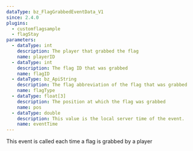 ```yaml
---
dataType: bz_FlagGrabbedEventData_V1
since: 2.4.0
plugins:
  - customflagsample
  - flagStay
parameters:
  - dataType: int
    description: The player that grabbed the flag
    name: playerID
  - dataType: int
    description: The flag ID that was grabbed
    name: flagID
  - dataType: bz_ApiString
    description: The flag abbreviation of the flag that was grabbed
    name: flagType
  - dataType: float[3]
    description: The position at which the flag was grabbed
    name: pos
  - dataType: double
    description: This value is the local server time of the event.
    name: eventTime
---
```


This event is called each time a flag is grabbed by a player
